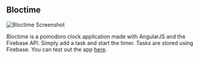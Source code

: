 ## Bloctime

![Bloctime Screenshot](https://github.com/alpeterson24/bloctime/blob/master/app/assets/images/bloctime.png "Bloctime")

Bloctime is a pomodoro clock application made with AngularJS and the Firebase API. Simply add a task and start the timer. Tasks are stored using Firebase. You can test out the app [here](http://pirate-parrot-27015.netlify.com/).

